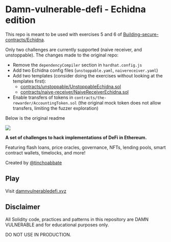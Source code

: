 # Damn-vulnerable-defi - Echidna edition

This repo is meant to be used with exercises 5 and 6 of [Building-secure-contracts/Echidna](https://github.com/crytic/building-secure-contracts/tree/master/program-analysis/echidna).

Only two challenges are currently supported (naive receiver, and unstoppable).
The changes made to the original repo:
- Remove the `dependencyCompiler` section in `hardhat.config.js`
- Add two Echidna config files (`unstoppable.yaml`, `naivereceiver.yaml`)
- Add two templates (consider doing the exercises without looking at the templates first):
  - [contracts/unstoppable/UnstoppableEchidna.sol](contracts/unstoppable/UnstoppableEchidna.sol)
  - [contracts/naive-receiver/NaiveReceiverEchidna.sol](contracts/naive-receiver/NaiveReceiverEchidna.sol)
- Enable transfers of tokens in `contracts/the-rewarder/AccountingToken.sol` (the original mock token does not allow transfers, limiting the fuzzer exploration)

Below is the original readme

![](cover.png)

**A set of challenges to hack implementations of DeFi in Ethereum.**

Featuring flash loans, price oracles, governance, NFTs, lending pools, smart contract wallets, timelocks, and more!

Created by [@tinchoabbate](https://twitter.com/tinchoabbate)

## Play

Visit [damnvulnerabledefi.xyz](https://damnvulnerabledefi.xyz)

## Disclaimer

All Solidity code, practices and patterns in this repository are DAMN VULNERABLE and for educational purposes only.

DO NOT USE IN PRODUCTION.
